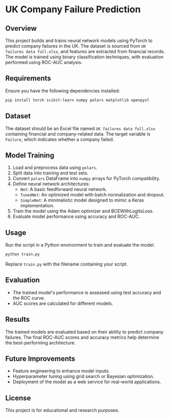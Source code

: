 # UK Company Failure Prediction

## Overview
This project builds and trains neural network models using PyTorch to predict company failures in the UK. The dataset is sourced from `UK failures data full.xlsx`, and features are extracted from financial records. The model is trained using binary classification techniques, with evaluation performed using ROC-AUC analysis.

## Requirements
Ensure you have the following dependencies installed:

```bash
pip install torch scikit-learn numpy polars matplotlib openpyxl
```

## Dataset
The dataset should be an Excel file named `UK failures data full.xlsx` containing financial and company-related data. The target variable is `Failure`, which indicates whether a company failed.

## Model Training
1. Load and preprocess data using `polars`.
2. Split data into training and test sets.
3. Convert `polars` DataFrame into `numpy` arrays for PyTorch compatibility.
4. Define neural network architectures:
   - `Net`: A basic feedforward neural network.
   - `TunedNet`: An optimized model with batch normalization and dropout.
   - `SimpleNet`: A minimalistic model designed to mimic a Keras implementation.
5. Train the model using the Adam optimizer and BCEWithLogitsLoss.
6. Evaluate model performance using accuracy and ROC-AUC.

## Usage
Run the script in a Python environment to train and evaluate the model.

```bash
python train.py
```

Replace `train.py` with the filename containing your script.

## Evaluation
- The trained model's performance is assessed using test accuracy and the ROC curve.
- AUC scores are calculated for different models.

## Results
The trained models are evaluated based on their ability to predict company failures. The final ROC-AUC scores and accuracy metrics help determine the best-performing architecture.

## Future Improvements
- Feature engineering to enhance model inputs.
- Hyperparameter tuning using grid search or Bayesian optimization.
- Deployment of the model as a web service for real-world applications.

## License
This project is for educational and research purposes.

